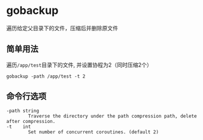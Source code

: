 # gobackup
遍历给定父目录下的文件，压缩后并删除原文件

## 简单用法

遍历`/app/test`目录下的文件, 并设置协程为2（同时压缩2个）

```
gobackup -path /app/test -t 2
```

## 命令行选项

```
-path string
        Traverse the directory under the path compression path, delete after compression.
-t    int
        Set number of concurrent coroutines. (default 2)
```
